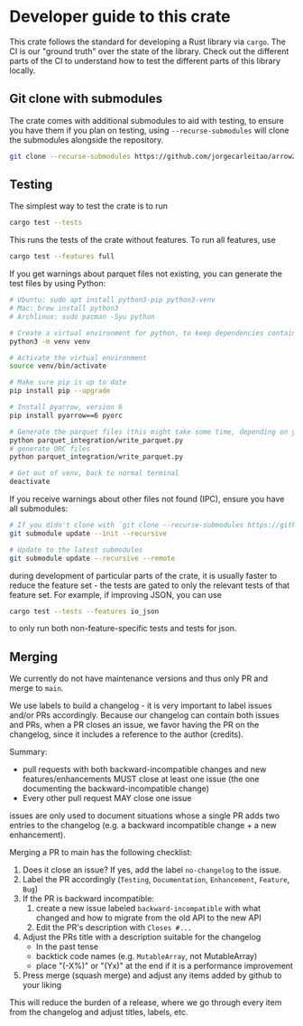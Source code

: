 # Developer guide to this crate

This crate follows the standard for developing a Rust library via `cargo`.
The CI is our "ground truth" over the state of the library. Check out the different parts of
the CI to understand how to test the different parts of this library locally.

## Git clone with submodules
The crate comes with additional submodules to aid with testing, to ensure you have them if you plan on testing, using `--recurse-submodules` will clone the submodules alongside the repository.

```bash
git clone --recurse-submodules https://github.com/jorgecarleitao/arrow2
```

## Testing

The simplest way to test the crate is to run 

```bash
cargo test --tests
```

This runs the tests of the crate without features. To run all features, use

```bash
cargo test --features full
```

If you get warnings about parquet files not existing, you can generate the test files by using Python:

```bash
# Ubuntu: sudo apt install python3-pip python3-venv
# Mac: brew install python3
# Archlinux: sudo pacman -Syu python

# Create a virtual environment for python, to keep dependencies contained
python3 -m venv venv

# Activate the virtual environment
source venv/bin/activate

# Make sure pip is up to date
pip install pip --upgrade

# Install pyarrow, version 6
pip install pyarrow==6 pyorc

# Generate the parquet files (this might take some time, depending on your computer setup)
python parquet_integration/write_parquet.py
# generate ORC files
python parquet_integration/write_parquet.py

# Get out of venv, back to normal terminal
deactivate
```

If you receive warnings about other files not found (IPC), ensure you have all submodules:
```bash
# If you didn't clone with `git clone --recurse-submodules https://github.com/jorgecarleitao/arrow2`
git submodule update --init --recursive

# Update to the latest submodules
git submodule update --recursive --remote
```

during development of particular parts of the crate, it is usually faster
to reduce the feature set - the tests are gated to only the relevant tests
of that feature set. For example, if improving JSON, you can use

```bash
cargo test --tests --features io_json
```

to only run both non-feature-specific tests and tests for json.

## Merging

We currently do not have maintenance versions and thus only PR and merge to `main`.

We use labels to build a changelog - it is very important to label issues and/or PRs
accordingly. Because our changelog can contain both issues and PRs, when a PR closes
an issue, we favor having the PR on the changelog, since it includes a reference to
the author (credits).

Summary:
* pull requests with both backward-incompatible changes and new 
  features/enhancements MUST close at least one issue (the one
  documenting the backward-incompatible change)
* Every other pull request MAY close one issue

issues are only used to document situations whose a single PR adds two entries to
the changelog (e.g. a backward incompatible change + a new enhancement).

Merging a PR to main has the following checklist:

1. Does it close an issue? If yes, add the label `no-changelog` to the issue.
2. Label the PR accordingly (`Testing`, `Documentation`, `Enhancement`, `Feature`, `Bug`)
3. If the PR is backward incompatible:
    1. create a new issue labeled `backward-incompatible` with what changed and how to migrate
       from the old API to the new API
    2. Edit the PR's description with `Closes #...`
4. Adjust the PRs title with a description suitable for the changelog
    * In the past tense
    * backtick code names (e.g. `MutableArray`, not MutableArray)
    * place "(-X%)" or "(Yx)" at the end if it is a performance improvement
5. Press merge (squash merge) and adjust any items added by github to your liking

This will reduce the burden of a release, where we go through every item from the
changelog and adjust titles, labels, etc.

<!---
To be completed.
## Releases

Releasing this library is done by the following steps:

1. Identify or create the commit to release
2. Identify the version to apply to it
3. Create a changelog (see below)
4. Verify that the version is consistent with the changelog
5. Bump the version accordingly
6. Commit the bump and changelog
7. Tag the commit
8. publish to [crates.io](https://crates.io)

## 1. Identify or create commit to release

If from the main branch, it is usually a minor release

## How to generate the changelog

```bash
docker run -it --rm -v "$(pwd)":/usr/local/src/your-app githubchangeloggenerator/github-changelog-generator --user jorgecarleitao --project arrow2 --token TOKEN
```

## How to publish

```bash
cargo publish --features full
```
-->
